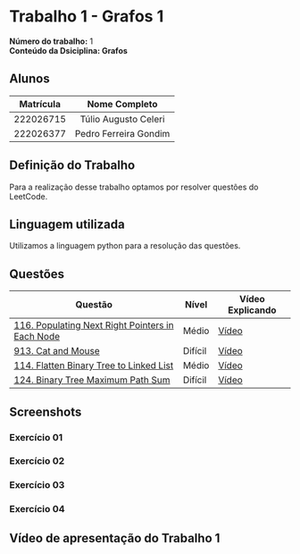 # Trabalho 1 - Grafos 1

**Número do trabalho:** 1 <br>
**Conteúdo da Dsiciplina: Grafos**

## Alunos

| Matrícula |        Nome Completo       |
|:---------:|:-------------:|
| 222026715 | Túlio Augusto Celeri |
| 222026377 | Pedro Ferreira Gondim  |

## Definição do Trabalho

Para a realização desse trabalho optamos por resolver questões do LeetCode.

## Linguagem utilizada

Utilizamos a linguagem python para a resolução das questões.

## Questões

| Questão | Nível  | Vídeo Explicando |
|---------|--------|------------------|
| [116. Populating Next Right Pointers in Each Node](https://leetcode.com/problems/populating-next-right-pointers-in-each-node/description/?envType=problem-list-v2&envId=breadth-first-search) | Médio | [Vídeo]() |
| [913. Cat and Mouse](https://leetcode.com/problems/cat-and-mouse/description/?envType=problem-list-v2&envId=topological-sort) | Difícil | [Vídeo]() |
| [114. Flatten Binary Tree to Linked List](https://leetcode.com/problems/flatten-binary-tree-to-linked-list/description/?envType=problem-list-v2&envId=depth-first-search) | Médio | [Vídeo]() |
| [124. Binary Tree Maximum Path Sum](https://leetcode.com/problems/binary-tree-maximum-path-sum/description/?envType=problem-list-v2&envId=depth-first-search) | Difícil | [Vídeo]() |



## Screenshots

### Exercício 01 

### Exercício 02 

### Exercício 03 

### Exercício 04

## Vídeo de apresentação do Trabalho 1
